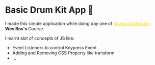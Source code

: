 # Basic Drum Kit App 🥁

<p>
I made this simple application while doing day one of <a href="Javascript30.com" style="color:gold">Javascript30.com</a> <strong>Wes Bos's</strong> Course.
</p>

<p>I learnt alot of concepts of JS like:</p>
<ul>
<li>Event Listeners to control Keypress Event</li>
<li>Adding and Removing CSS Property like transform</li>
<li>...</li>
</ul>
